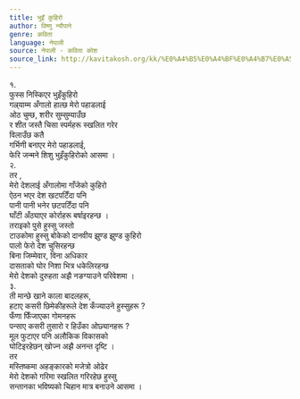 ```yaml
---
title: भुइँ कुहिरो
author: विष्णु न्यौपाने
genre: कविता
language: नेपाली
source: नेपाली - कविता कोश
source_link: http://kavitakosh.org/kk/%E0%A4%B5%E0%A4%BF%E0%A4%B7%E0%A5%8D%E0%A4%A3%E0%A5%81_%E0%A4%A8%E0%A5%8D%E0%A4%AF%E0%A5%8C%E0%A4%AA%E0%A4%BE%E0%A4%A8%E0%A5%87
---
```


१.  
फुस्स निस्किएर भुइँकुहिरो  
गल्र्याम्म अँगालो हाल्छ मेरो पहाडलाई  
ओठ चुम्छ, शरीर सुम्सुम्याउँछ  
र शीत जस्तै चिसा स्पर्महरू स्खलित गरेर  
विलाउँछ कतै  
गर्भिणी बनाएर मेरो पहाडलाई,  
फेरि जन्मने शिशु भुइँकुहिरोको आसमा ।  
२.  
तर ,  
मेरो देशलाई अँगालोमा गाँजेको कुहिरो  
ऐठन भएर देश खटपटिँदा पनि  
पानी पानी भनेर छटपटिँदा पनि  
घाँटी अँठ्याएर कोर्राहरू बर्षाइरहन्छ ।  
तराइको पुसे हुस्सु जस्तो  
टाउकोमा हुस्सु बोकेको दानवीय झुण्ड झुण्ड कुहिरो  
पालो फेरो देश चुसिरहन्छ  
बिना जिम्मेवार, विना अधिकार  
दासताको घोर निशा भित्र धकेलिरहन्छ  
मेरो देशको दुरुहता अझै नङग्याउने परिवेशमा ।  
३.  
ती मान्छे खाने काला बादलहरू,  
हटाए कसरी छिमेकीहरूले देश कँज्याउने हुस्सुहरू ?  
फँणा फिँजाएका गोमनहरू  
पन्साए कसरी तुसारो र हिउँका ओछ्यानहरू ?  
मूल फुटाएर पनि अलौकिक विकासको  
घोटिइरहेछन् खोज्न अझै अनन्त दृष्टि ।  
तर  
मस्तिष्कमा अहङ्कारको मजेत्रो ओढेर  
मेरो देशको गरिमा स्खलित गरिरहेछ हुस्सु  
सन्तानका भविष्यको चिहान मात्र बनाउने आसमा ।

